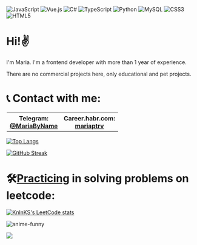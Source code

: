 <!--
**MariaPtrv/MariaPtrv** is a ✨ _special_ ✨ repository because its `README.md` (this file) appears on your GitHub profile.

Here are some ideas to get you started:

- 🔭 I’m currently working on ...
- 🌱 I’m currently learning ...
- 👯 I’m looking to collaborate on ...
- 🤔 I’m looking for help with ...
- 💬 Ask me about ...
- 📫 How to reach me: ...
- 😄 Pronouns: ...
- ⚡ Fun fact: ...
-->


<!--![Hi, I'm Maria frontend developer](https://user-images.githubusercontent.com/58878188/183631022-a0515d29-2aec-4b4a-b830-e6d2936572db.gif)-->


<!-- 
![Hi, I'm Maria frontend developer](https://user-images.githubusercontent.com/58878188/188247064-cdf32ce0-1c88-4069-93db-a7f2cc6777d9.gif) -->



![JavaScript](https://img.shields.io/badge/javascript-%23323330.svg?style=for-the-badge&logo=javascript&logoColor=%23F7DF1E)
![Vue.js](https://img.shields.io/badge/vuejs-%2335495e.svg?style=for-the-badge&logo=vuedotjs&logoColor=%234FC08D)
![C#](https://img.shields.io/badge/c%23-%23239120.svg?style=for-the-badge&logo=c-sharp&logoColor=white)
![TypeScript](https://img.shields.io/badge/typescript-%23007ACC.svg?style=for-the-badge&logo=typescript&logoColor=white)
![Python](https://img.shields.io/badge/python-3670A0?style=for-the-badge&logo=python&logoColor=ffdd54)
![MySQL](https://img.shields.io/badge/mysql-%2300f.svg?style=for-the-badge&logo=mysql&logoColor=white)
![CSS3](https://img.shields.io/badge/css3-%231572B6.svg?style=for-the-badge&logo=css3&logoColor=white)
![HTML5](https://img.shields.io/badge/html5-%23E34F26.svg?style=for-the-badge&logo=html5&logoColor=white)


<h1>Hi!✌️</h1>

<p>I'm Maria. I'm a frontend developer with more than 1 year of experience.</p>
<p>There are no commercial projects here, only educational and pet projects. </p>

<h1>📞 Contact with me: </h1>
<table style="width: 100%; border: 1px solid transparent;">
<tr>
  <th>Telegram:<br> <a href='https://t.me/MariaByName'>@MariaByName</a></th>
  <th>Career.habr.com:<br> <a href='https://career.habr.com/mariaptrv'>mariaptrv</a></th>
</tr>
</table>

[![Top Langs](https://github-readme-stats.vercel.app/api/top-langs/?username=MariaPtrv&layout=compact&theme=github_dark&hide_border=true&show_icons=true&include_all_commits=true&count_private=true&show_owner=true)](https://github.com/MariaPtrv)

[![GitHub Streak](http://github-readme-streak-stats.herokuapp.com?user=MariaPtrv&hide_border=true&date_format=j%20M%5B%20Y%5D)](https://git.io/streak-stats)

<h1>🛠<a href='https://github.com/MariaPtrv/leetcode_Kotlin'>Practicing</a> in solving problems on leetcode:</h1>

[![KnlnKS's LeetCode stats](https://leetcode-stats-six.vercel.app/api?username=MariaPtrv&theme=light)](https://github.com/KnlnKS/leetcode-stats)

<p></p>


![anime-funny](https://user-images.githubusercontent.com/58878188/175789265-3b1de2d1-0a95-4f3d-b906-58ff17353cd9.gif)
                    
                                                                                                                    
[![](https://visitcount.itsvg.in/api?id=gbsk-an&icon=0&color=12)](https://visitcount.itsvg.in)
